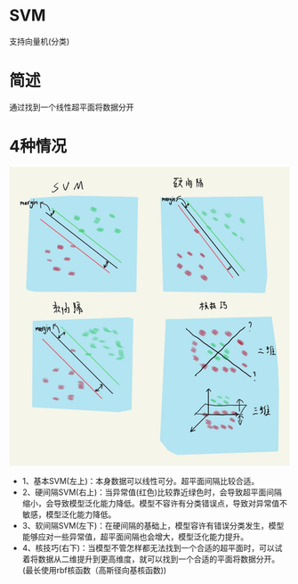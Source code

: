 # SVM

支持向量机(分类)

# 简述

通过找到一个线性超平面将数据分开

# 4种情况

![svm](./svm.jpg)

- 1、基本SVM(左上)：本身数据可以线性可分。超平面间隔比较合适。
- 2、硬间隔SVM(右上)：当异常值(红色)比较靠近绿色时，会导致超平面间隔缩小，会导致模型泛化能力降低。模型不容许有分类错误点，导致对异常值不敏感，模型泛化能力降低。
- 3、软间隔SVM(左下)：在硬间隔的基础上，模型容许有错误分类发生，模型能够应对一些异常值，超平面间隔也会增大，模型泛化能力提升。
- 4、核技巧(右下)：当模型不管怎样都无法找到一个合适的超平面时，可以试着将数据从二维提升到更高维度，就可以找到一个合适的平面将数据分开。(最长使用rbf核函数（高斯径向基核函数))